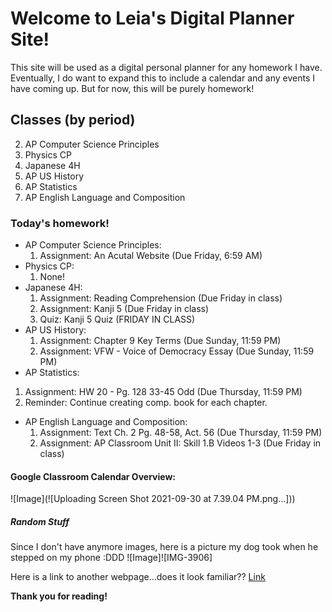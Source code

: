 # Welcome to Leia's Digital Planner Site!

This site will be used as a digital personal planner for any homework I have. Eventually, I do want to expand this to include a calendar and any events I have coming up. But for now, this will be purely homework!

## Classes (by period)

2. AP Computer Science Principles
3. Physics CP
4. Japanese 4H
5. AP US History
6. AP Statistics
7. AP English Language and Composition

### Today's homework!
- AP Computer Science Principles:
  1) Assignment: An Acutal Website (Due Friday, 6:59 AM)
- Physics CP:
  1) None!
- Japanese 4H:
  1) Assignment: Reading Comprehension (Due Friday in class)
  2) Assignment: Kanji 5 (Due Friday in class)
  3) Quiz: Kanji 5 Quiz (FRIDAY IN CLASS)
- AP US History:
  1) Assignment: Chapter 9 Key Terms (Due Sunday, 11:59 PM)
  2) Assignment: VFW - Voice of Democracy Essay (Due Sunday, 11:59 PM)
 - AP Statistics:
  1) Assignment: HW 20 - Pg. 128 33-45 Odd (Due Thursday, 11:59 PM)
  2) Reminder: Continue creating comp. book for each chapter.
- AP English Language and Composition:
  1) Assignment: Text Ch. 2 Pg. 48-58, Act. 56 (Due Thursday, 11:59 PM)
  2) Assignment: AP Classroom Unit II: Skill 1.B Videos 1-3 (Due Friday in class)

#### Google Classroom Calendar Overview:
![Image](![Uploading Screen Shot 2021-09-30 at 7.39.04 PM.png…]))

##### Random Stuff
Since I don't have anymore images, here is a picture my dog took when he stepped on my phone :DDD
![Image]![IMG-3906]

Here is a link to another webpage...does it look familiar??
[Link](https://mrmarchant.com/)

**Thank you for reading!**
